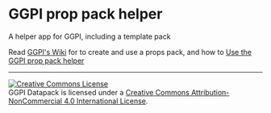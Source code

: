 # GGPI prop pack helper
A helper app for GGPI, including a template pack

Read [GGPI's Wiki](https://github.com/geegaz/GGPI/wiki) for to create and use a props pack, and how to [Use the GGPI prop pack helper](https://github.com/geegaz/GGPI/wiki#use-prop-packs)

---
<a rel="license" href="http://creativecommons.org/licenses/by-nc/4.0/"><img alt="Creative Commons License" style="border-width:0" src="https://i.creativecommons.org/l/by-nc/4.0/80x15.png" /></a><br />GGPI Datapack is licensed under a <a rel="license" href="http://creativecommons.org/licenses/by-nc/4.0/">Creative Commons Attribution-NonCommercial 4.0 International License</a>.
